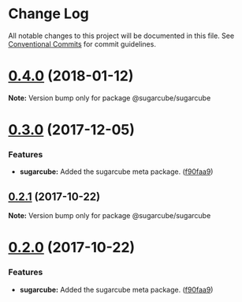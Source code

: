 # Change Log

All notable changes to this project will be documented in this file.
See [Conventional Commits](https://conventionalcommits.org) for commit guidelines.

<a name="0.4.0"></a>
# [0.4.0](https://gitlab.com/sugarcube/sugarcube/tree/master/packages/sugarcube/compare/v0.3.0...v0.4.0) (2018-01-12)




**Note:** Version bump only for package @sugarcube/sugarcube

<a name="0.3.0"></a>
# [0.3.0](https://gitlab.com/sugarcube/sugarcube/tree/master/packages/sugarcube/compare/v0.1.0...v0.3.0) (2017-12-05)


### Features

* **sugarcube:** Added the sugarcube meta package. ([f90faa9](https://gitlab.com/sugarcube/sugarcube/tree/master/packages/sugarcube/commit/f90faa9))




<a name="0.2.1"></a>
## [0.2.1](https://gitlab.com/sugarcube/sugarcube/tree/master/packages/sugarcube/compare/v0.2.0...v0.2.1) (2017-10-22)




**Note:** Version bump only for package @sugarcube/sugarcube

<a name="0.2.0"></a>
# [0.2.0](https://gitlab.com/sugarcube/sugarcube/tree/master/packages/sugarcube/compare/v0.1.0...v0.2.0) (2017-10-22)


### Features

* **sugarcube:** Added the sugarcube meta package. ([f90faa9](https://gitlab.com/sugarcube/sugarcube/tree/master/packages/sugarcube/commit/f90faa9))
